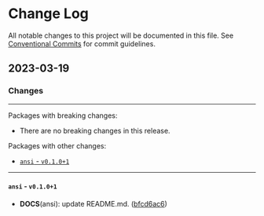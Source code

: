 # Change Log

All notable changes to this project will be documented in this file.
See [Conventional Commits](https://conventionalcommits.org) for commit guidelines.

## 2023-03-19

### Changes

---

Packages with breaking changes:

 - There are no breaking changes in this release.

Packages with other changes:

 - [`ansi` - `v0.1.0+1`](#ansi---v0101)

---

#### `ansi` - `v0.1.0+1`

 - **DOCS**(ansi): update README.md. ([bfcd6ac6](https://github.com/hyiso/ansi/commit/bfcd6ac6a760ed0866f425fe6e2272d1c12daaf5))

